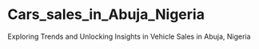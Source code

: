 # Cars_sales_in_Abuja_Nigeria
Exploring Trends and Unlocking Insights in Vehicle Sales in Abuja, Nigeria

